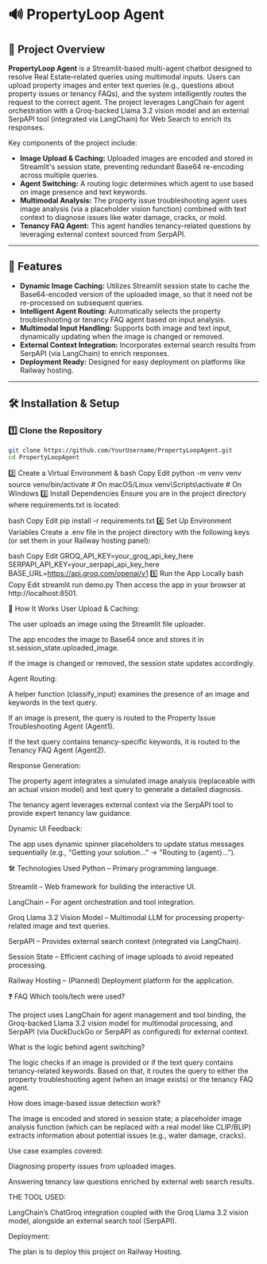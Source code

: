 # 🔊 PropertyLoop Agent

## :pushpin: Project Overview

**PropertyLoop Agent** is a Streamlit-based multi-agent chatbot designed to resolve Real Estate–related queries using multimodal inputs. Users can upload property images and enter text queries (e.g., questions about property issues or tenancy FAQs), and the system intelligently routes the request to the correct agent. The project leverages LangChain for agent orchestration with a Groq-backed Llama 3.2 vision model and an external SerpAPI tool (integrated via LangChain) for Web Search to enrich its responses.

Key components of the project include:
- **Image Upload & Caching:** Uploaded images are encoded and stored in Streamlit's session state, preventing redundant Base64 re-encoding across multiple queries.
- **Agent Switching:** A routing logic determines which agent to use based on image presence and text keywords.
- **Multimodal Analysis:** The property issue troubleshooting agent uses image analysis (via a placeholder vision function) combined with text context to diagnose issues like water damage, cracks, or mold.
- **Tenancy FAQ Agent:** This agent handles tenancy-related questions by leveraging external context sourced from SerpAPI.
  
---

## :rocket: Features

- **Dynamic Image Caching:** Utilizes Streamlit session state to cache the Base64-encoded version of the uploaded image, so that it need not be re-processed on subsequent queries.
- **Intelligent Agent Routing:** Automatically selects the property troubleshooting or tenancy FAQ agent based on input analysis.
- **Multimodal Input Handling:** Supports both image and text input, dynamically updating when the image is changed or removed.
- **External Context Integration:** Incorporates external search results from SerpAPI (via LangChain) to enrich responses.
- **Deployment Ready:** Designed for easy deployment on platforms like Railway hosting.

---

## :hammer_and_wrench: Installation & Setup

### :one: Clone the Repository
```bash
git clone https://github.com/YourUsername/PropertyLoopAgent.git
cd PropertyLoopAgent
```
:two: Create a Virtual Environment &
bash
Copy
Edit
python -m venv venv
source venv/bin/activate   # On macOS/Linux
venv\Scripts\activate      # On Windows
:three: Install Dependencies
Ensure you are in the project directory where requirements.txt is located:

bash
Copy
Edit
pip install -r requirements.txt
:four: Set Up Environment Variables
Create a .env file in the project directory with the following keys (or set them in your Railway hosting panel):

bash
Copy
Edit
GROQ_API_KEY=your_groq_api_key_here
SERPAPI_API_KEY=your_serpapi_api_key_here
BASE_URL=https://api.groq.com/openai/v1
:five: Run the App Locally
bash
Copy
Edit
streamlit run demo.py
Then access the app in your browser at http://localhost:8501.

:scroll: How It Works
User Upload & Caching:

The user uploads an image using the Streamlit file uploader.

The app encodes the image to Base64 once and stores it in st.session_state.uploaded_image.

If the image is changed or removed, the session state updates accordingly.

Agent Routing:

A helper function (classify_input) examines the presence of an image and keywords in the text query.

If an image is present, the query is routed to the Property Issue Troubleshooting Agent (Agent1).

If the text query contains tenancy-specific keywords, it is routed to the Tenancy FAQ Agent (Agent2).

Response Generation:

The property agent integrates a simulated image analysis (replaceable with an actual vision model) and text query to generate a detailed diagnosis.

The tenancy agent leverages external context via the SerpAPI tool to provide expert tenancy law guidance.

Dynamic UI Feedback:

The app uses dynamic spinner placeholders to update status messages sequentially (e.g., "Getting your solution..." → "Routing to {agent}...").

:hammer_and_wrench: Technologies Used
Python – Primary programming language.

Streamlit – Web framework for building the interactive UI.

LangChain – For agent orchestration and tool integration.

Groq Llama 3.2 Vision Model – Multimodal LLM for processing property-related image and text queries.

SerpAPI – Provides external search context (integrated via LangChain).

Session State – Efficient caching of image uploads to avoid repeated processing.

Railway Hosting – (Planned) Deployment platform for the application.

:question: FAQ
Which tools/tech were used?

The project uses LangChain for agent management and tool binding, the Groq-backed Llama 3.2 vision model for multimodal processing, and SerpAPI (via DuckDuckGo or SerpAPI as configured) for external context.

What is the logic behind agent switching?

The logic checks if an image is provided or if the text query contains tenancy-related keywords. Based on that, it routes the query to either the property troubleshooting agent (when an image exists) or the tenancy FAQ agent.

How does image-based issue detection work?

The image is encoded and stored in session state; a placeholder image analysis function (which can be replaced with a real model like CLIP/BLIP) extracts information about potential issues (e.g., water damage, cracks).

Use case examples covered:

Diagnosing property issues from uploaded images.

Answering tenancy law questions enriched by external web search results.

THE TOOL USED:

LangChain’s ChatGroq integration coupled with the Groq Llama 3.2 vision model, alongside an external search tool (SerpAPI).

Deployment:

The plan is to deploy this project on Railway Hosting.


